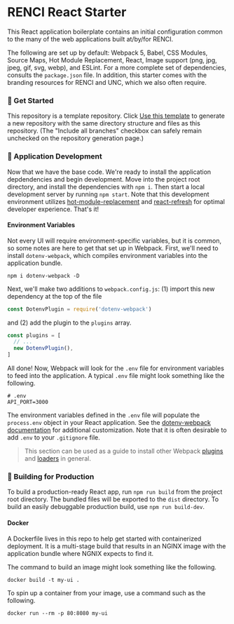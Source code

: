 # RENCI React Starter

This React application boilerplate contains an initial configuration common to the many of the web applications built at/by/for RENCI.

The following are set up by default: Webpack 5, Babel, CSS Modules, Source Maps, Hot Module Replacement, React, Image support (png, jpg, jpeg, gif, svg, webp), and ESLint. For a more complete set of dependencies, consults the `package.json` file. In addition, this starter comes with the branding resources for RENCI and UNC, which we also often require.

### 🚀 Get Started

This repository is a template repository. Click [Use this template](https://github.com/renci/react-starter/generate) to
generate a new repository with the same directory structure and files as this repository.
(The "Include all branches" checkbox can safely remain unchecked on the repository generation page.)

### 🚧 Application Development

Now that we have the base code. We're ready to install the application depdendencies and begin development. Move into the project root directory, and install the dependencies with `npm i`. Then start a local development server by running `npm start`. Note that this development environment utilizes [hot-module-replacement](https://webpack.js.org/guides/hot-module-replacement/) and [react-refresh](https://github.com/pmmmwh/react-refresh-webpack-plugin) for optimal developer experience. That's it!

#### Environment Variables

Not every UI will require environment-specific variables, but it is common, so some notes are here to get that set up in Webpack.
First, we'll need to install `dotenv-webpack`, which compiles environment variables into the application bundle.

```shell
npm i dotenv-webpack -D
```
Next, we'll make two additions to `webpack.config.js`: (1) import this new dependency at the top of the file

```js
const DotenvPlugin = require('dotenv-webpack')
```

and (2) add the plugin to the `plugins` array.

```js
const plugins = [
  // ...
  new DotenvPlugin(),
]
```

All done! Now, Webpack will look for the `.env` file for environment variables to feed into the application. A typical `.env` file might look something like the following.

```shell
# .env
API_PORT=3000
```

The environment variables defined in the `.env` file will populate the `process.env` object in your React application. See the [dotenv-webpack documentation](https://github.com/mrsteele/dotenv-webpack#readme) for additional customization. Note that it is often desirable to add `.env` to your `.gitignore` file.

> This section can be used as a guide to install other Webpack [plugins](https://webpack.js.org/plugins/) and [loaders](https://webpack.js.org/loaders/) in general.

### 🎁 Building for Production

To build a production-ready React app, run `npm run build` from the project root directory. The bundled files will be exported to the `dist` directory. To build an easily debuggable production build, use `npm run build-dev`.

#### Docker

A Dockerfile lives in this repo to help get started with containerized deployment.
It is a multi-stage build that results in an NGINX image with the application bundle where NGNIX expects to find it.

The command to build an image might look something like the following.
```
docker build -t my-ui .
```

To spin up a container from your image, use a command such as the following.
```
docker run --rm -p 80:8080 my-ui
```
